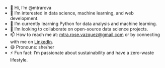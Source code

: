 - 👋 Hi, I’m @mtrarova
- 👀 I’m interested in data science, machine learning, and web development.
- 🌱 I’m currently learning Python for data analysis and machine learning.
- 💞️ I’m looking to collaborate on open-source data science projects.
- 📫 How to reach me at: mtra.rose.vazquez@gmail.com or by connecting with me on [LinkedIn](https://www.linkedin.com/in/rosevazquezmba).
- 😄 Pronouns: she/her
- ⚡ Fun fact: I’m passionate about sustainability and have a zero-waste lifestyle.

<!---
mtrarova/mtrarova is a ✨ special ✨ repository because its `README.md` (this file) appears on your GitHub profile.
You can click the Preview link to take a look at your changes.
--->
